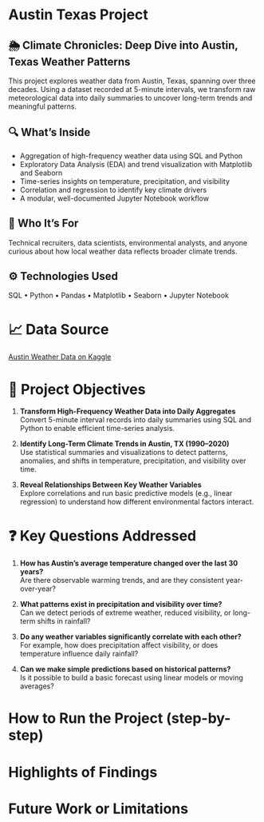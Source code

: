 # Austin Texas Project

## 🌦️ Climate Chronicles: Deep Dive into Austin, Texas Weather Patterns

This project explores weather data from Austin, Texas, spanning over three decades. Using a dataset recorded at 5-minute intervals, we transform raw meteorological data into daily summaries to uncover long-term trends and meaningful patterns.

## 🔍 What’s Inside
- Aggregation of high-frequency weather data using SQL and Python
- Exploratory Data Analysis (EDA) and trend visualization with Matplotlib and Seaborn
- Time-series insights on temperature, precipitation, and visibility
- Correlation and regression to identify key climate drivers
- A modular, well-documented Jupyter Notebook workflow

## 🧠 Who It’s For
Technical recruiters, data scientists, environmental analysts, and anyone curious about how local weather data reflects broader climate trends.

## ⚙️ Technologies Used
SQL • Python • Pandas • Matplotlib • Seaborn • Jupyter Notebook

# 📈 Data Source 

[Austin Weather Data on Kaggle](https://www.kaggle.com/datasets/grubenm/austin-weather?resource=download)

# 🎯 Project Objectives

1. **Transform High-Frequency Weather Data into Daily Aggregates**  
   Convert 5-minute interval records into daily summaries using SQL and Python to enable efficient time-series analysis.

2. **Identify Long-Term Climate Trends in Austin, TX (1990–2020)**  
   Use statistical summaries and visualizations to detect patterns, anomalies, and shifts in temperature, precipitation, and visibility over time.

3. **Reveal Relationships Between Key Weather Variables**  
   Explore correlations and run basic predictive models (e.g., linear regression) to understand how different environmental factors interact.


# ❓ Key Questions Addressed

1. **How has Austin’s average temperature changed over the last 30 years?**  
   Are there observable warming trends, and are they consistent year-over-year?

2. **What patterns exist in precipitation and visibility over time?**  
   Can we detect periods of extreme weather, reduced visibility, or long-term shifts in rainfall?

3. **Do any weather variables significantly correlate with each other?**  
   For example, how does precipitation affect visibility, or does temperature influence daily rainfall?

4. **Can we make simple predictions based on historical patterns?**  
   Is it possible to build a basic forecast using linear models or moving averages?


# How to Run the Project (step-by-step)

# Highlights of Findings

# Future Work or Limitations

